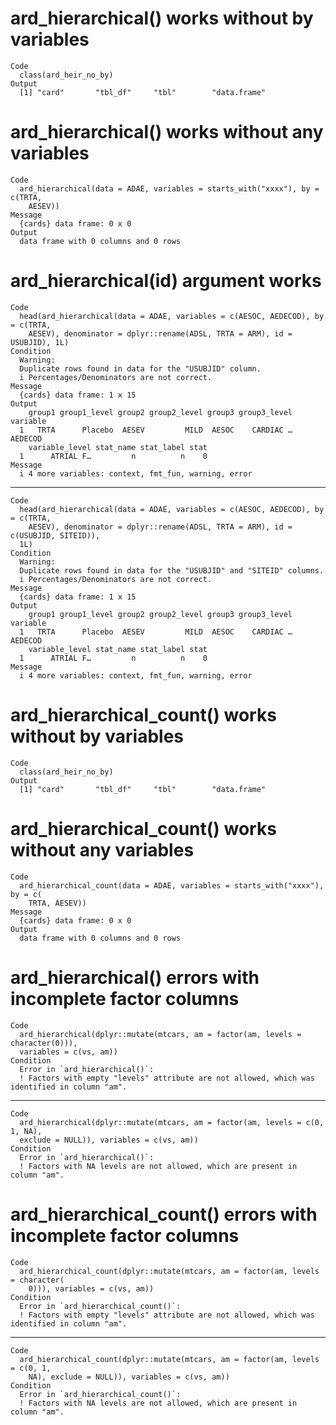 # ard_hierarchical() works without by variables

    Code
      class(ard_heir_no_by)
    Output
      [1] "card"       "tbl_df"     "tbl"        "data.frame"

# ard_hierarchical() works without any variables

    Code
      ard_hierarchical(data = ADAE, variables = starts_with("xxxx"), by = c(TRTA,
        AESEV))
    Message
      {cards} data frame: 0 x 0
    Output
      data frame with 0 columns and 0 rows

# ard_hierarchical(id) argument works

    Code
      head(ard_hierarchical(data = ADAE, variables = c(AESOC, AEDECOD), by = c(TRTA,
        AESEV), denominator = dplyr::rename(ADSL, TRTA = ARM), id = USUBJID), 1L)
    Condition
      Warning:
      Duplicate rows found in data for the "USUBJID" column.
      i Percentages/Denominators are not correct.
    Message
      {cards} data frame: 1 x 15
    Output
        group1 group1_level group2 group2_level group3 group3_level variable
      1   TRTA      Placebo  AESEV         MILD  AESOC    CARDIAC …  AEDECOD
        variable_level stat_name stat_label stat
      1      ATRIAL F…         n          n    0
    Message
      i 4 more variables: context, fmt_fun, warning, error

---

    Code
      head(ard_hierarchical(data = ADAE, variables = c(AESOC, AEDECOD), by = c(TRTA,
        AESEV), denominator = dplyr::rename(ADSL, TRTA = ARM), id = c(USUBJID, SITEID)),
      1L)
    Condition
      Warning:
      Duplicate rows found in data for the "USUBJID" and "SITEID" columns.
      i Percentages/Denominators are not correct.
    Message
      {cards} data frame: 1 x 15
    Output
        group1 group1_level group2 group2_level group3 group3_level variable
      1   TRTA      Placebo  AESEV         MILD  AESOC    CARDIAC …  AEDECOD
        variable_level stat_name stat_label stat
      1      ATRIAL F…         n          n    0
    Message
      i 4 more variables: context, fmt_fun, warning, error

# ard_hierarchical_count() works without by variables

    Code
      class(ard_heir_no_by)
    Output
      [1] "card"       "tbl_df"     "tbl"        "data.frame"

# ard_hierarchical_count() works without any variables

    Code
      ard_hierarchical_count(data = ADAE, variables = starts_with("xxxx"), by = c(
        TRTA, AESEV))
    Message
      {cards} data frame: 0 x 0
    Output
      data frame with 0 columns and 0 rows

# ard_hierarchical() errors with incomplete factor columns

    Code
      ard_hierarchical(dplyr::mutate(mtcars, am = factor(am, levels = character(0))),
      variables = c(vs, am))
    Condition
      Error in `ard_hierarchical()`:
      ! Factors with empty "levels" attribute are not allowed, which was identified in column "am".

---

    Code
      ard_hierarchical(dplyr::mutate(mtcars, am = factor(am, levels = c(0, 1, NA),
      exclude = NULL)), variables = c(vs, am))
    Condition
      Error in `ard_hierarchical()`:
      ! Factors with NA levels are not allowed, which are present in column "am".

# ard_hierarchical_count() errors with incomplete factor columns

    Code
      ard_hierarchical_count(dplyr::mutate(mtcars, am = factor(am, levels = character(
        0))), variables = c(vs, am))
    Condition
      Error in `ard_hierarchical_count()`:
      ! Factors with empty "levels" attribute are not allowed, which was identified in column "am".

---

    Code
      ard_hierarchical_count(dplyr::mutate(mtcars, am = factor(am, levels = c(0, 1,
        NA), exclude = NULL)), variables = c(vs, am))
    Condition
      Error in `ard_hierarchical_count()`:
      ! Factors with NA levels are not allowed, which are present in column "am".

